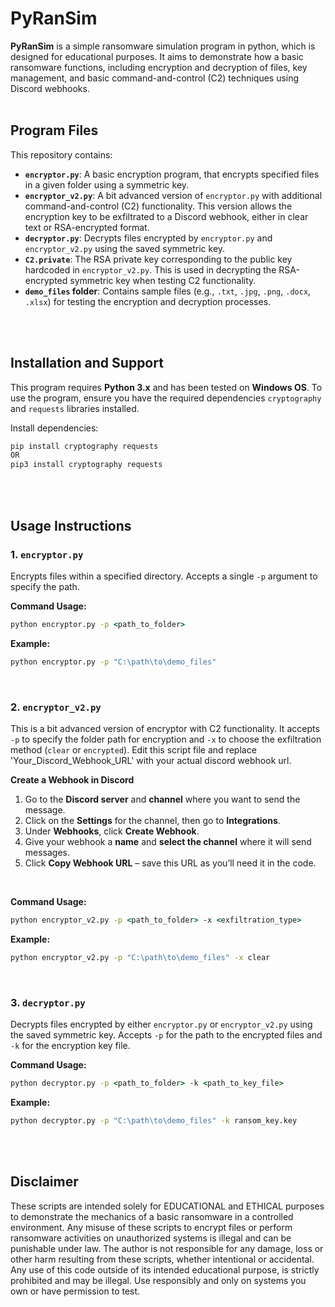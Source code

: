 # PyRanSim
**PyRanSim** is a simple ransomware simulation program in python, which is designed for educational purposes. It aims to demonstrate how a basic ransomware functions, including encryption and decryption of files, key management, and basic command-and-control (C2) techniques using Discord webhooks.
<br>
<br>

## Program Files

This repository contains:
- **`encryptor.py`**: A basic encryption program, that encrypts specified files in a given folder using a symmetric key. 
- **`encryptor_v2.py`**: A bit advanced version of `encryptor.py` with additional command-and-control (C2) functionality. This version allows the encryption key to be exfiltrated to a Discord webhook, either in clear text or RSA-encrypted format.
- **`decryptor.py`**: Decrypts files encrypted by `encryptor.py` and `encryptor_v2.py` using the saved symmetric key.
- **`C2.private`**: The RSA private key corresponding to the public key hardcoded in `encryptor_v2.py`. This is used in decrypting the RSA-encrypted symmetric key when testing C2 functionality.
- **`demo_files` folder**: Contains sample files (e.g., `.txt`, `.jpg`, `.png`, `.docx`, `.xlsx`) for testing the encryption and decryption processes.
<br>
<br>

## Installation and Support

This program requires **Python 3.x** and has been tested on **Windows OS**. To use the program, ensure you have the required dependencies `cryptography` and `requests` libraries installed.

Install dependencies:
```cmd
pip install cryptography requests
OR
pip3 install cryptography requests
```
<br>
<br>

## Usage Instructions

### 1. `encryptor.py`
Encrypts files within a specified directory. Accepts a single `-p` argument to specify the path.

**Command Usage:**
```cmd
python encryptor.py -p <path_to_folder>
```

**Example:**
```cmd
python encryptor.py -p "C:\path\to\demo_files"
```
<br>

### 2. `encryptor_v2.py`
This is a bit advanced version of encryptor with C2 functionality. It accepts `-p` to specify the folder path for encryption and `-x` to choose the exfiltration method (`clear` or `encrypted`). Edit this script file and replace 'Your_Discord_Webhook_URL' with your actual discord webhook url.

**Create a Webhook in Discord**
1. Go to the **Discord server** and **channel** where you want to send the message.
2. Click on the **Settings** for the channel, then go to **Integrations**.
3. Under **Webhooks**, click **Create Webhook**.
4. Give your webhook a **name** and **select the channel** where it will send messages.
5. Click **Copy Webhook URL** – save this URL as you’ll need it in the code.

<br>

**Command Usage:**
```cmd
python encryptor_v2.py -p <path_to_folder> -x <exfiltration_type>
```

**Example:**
```cmd
python encryptor_v2.py -p "C:\path\to\demo_files" -x clear
```

<br>

### 3. `decryptor.py`
Decrypts files encrypted by either `encryptor.py` or `encryptor_v2.py` using the saved symmetric key. Accepts `-p` for the path to the encrypted files and `-k` for the encryption key file.

**Command Usage:**
```cmd
python decryptor.py -p <path_to_folder> -k <path_to_key_file>
```

**Example:**
```cmd
python decryptor.py -p "C:\path\to\demo_files" -k ransom_key.key
```
<br>
<br>

## Disclaimer

These scripts are intended solely for EDUCATIONAL and ETHICAL purposes to demonstrate the mechanics of a basic ransomware in a controlled environment. Any misuse of these scripts to encrypt files or perform ransomware activities on unauthorized systems is illegal and can be punishable under law. The author is not responsible for any damage, loss or other harm resulting from these scripts, whether intentional or accidental. Any use of this code outside of its intended educational purpose, is strictly prohibited and may be illegal. Use responsibly and only on systems you own or have permission to test.
